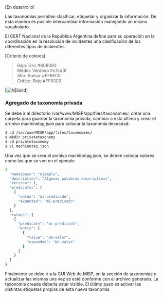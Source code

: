 [En desarrollo]

Las taxonomías permiten clasificar, etiquetar y organizar la información. De esta manera es posible intercambiar información manejando un mismo vocabulario.

El CERT Nacional de la República Argentina define para su operación en la coordinación en la resolución de incidentes una clasificación de los diferentes tipos de incidentes.

[Criterio de colores]
>Bajo: Gris #808080  
>Medio: Verdoso #c7cd3f  
>Alto: Ambar #FFBF00  
>Crítico: Rojo #FF0000  
  
[![N|Solid](https://github.com/cert-ar/Red-Federal-de-Intercambio/blob/master/Taxonom%C3%ADa/Clasificacion.jpg)]

### Agregado de taxonomía privada

Se debe ir al directorio /var/www/MISP/app/files/taxonomies/, crear una carpeta para guardar la taxonomia privada, cambiar a esta última y crear el archivo machinetag.json para colocar la taxonomia deseadad:

```sh
$ cd /var/www/MISP/app/files/taxonomies/
$ mkdir privatetaxonomy
$ cd privatetaxonomy
$ vi machinetag.json
```
Una vez que se crea el archivo machinetag.json, se deben colocar valores como los que se ven en el ejemplo

```sh
{
  "namespace": "ejemplo",
  "description": "Algunas palabras descriptivas",
  "version": 1,
  "predicates": [
    {
      "value": "mi-predicado",
      "expanded": "mi-predicado"
    }
  ],
  "values": [
    {
      "predicate": "mi-predicado",
      "entry": [
        {
          "value": "un-valor",
          "expanded": "Un valor"
        }
      ]
    }
  ]
}
```

Finalmente se debe ir a la GUI Web de MISP, en la sección de taxonomías y actualizar las mismas una vez se esté conforme con el archivo generado. La taxonomía creada debería estar visible. El último paso es activar las distintas etiquetas propias de esta nueva taxonomía
